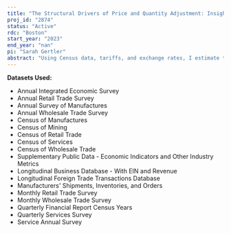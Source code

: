 ```yaml
---
title: "The Structural Drivers of Price and Quantity Adjustment: Insights from Tariff and Exchange Rate Passthrough"
proj_id: "2874"
status: "Active"
rdc: "Boston"
start_year: "2023"
end_year: "nan"
pi: "Sarah Gertler"
abstract: "Using Census data, tariffs, and exchange rates, I estimate the structural parameters governing firm pricing decisions: the markup super-elasticity and the marginal cost scale elasticity. The first parameter determines how much firms adjust markups in the face of marginal cost shocks. The second parameter is a function of returns-to-scale in production. The estimation strategy draws from a new structural model of passthrough and involves data on prices, output, marginal costs, and external shocks such as tariffs and exchange rates. Armed with the parameter estimates, I leverage the structure of my model to measure the contribution of markups versus marginal costs to cost shock passthrough, and particularly the scale channel of passthrough for both tariffs and exchange rates."
---
```


**Datasets Used:**

  - Annual Integrated Economic Survey 
  - Annual Retail Trade Survey 
  - Annual Survey of Manufactures 
  - Annual Wholesale Trade Survey 
  - Census of Manufactures 
  - Census of Mining 
  - Census of Retail Trade 
  - Census of Services 
  - Census of Wholesale Trade 
  - Supplementary Public Data - Economic Indicators and Other Industry Metrics 
  - Longitudinal Business Database - With EIN and Revenue 
  - Longitudinal Foreign Trade Transactions Database 
  - Manufacturers' Shipments, Inventories, and Orders 
  - Monthly Retail Trade Survey 
  - Monthly Wholesale Trade Survey 
  - Quarterly Financial Report Census Years 
  - Quarterly Services Survey 
  - Service Annual Survey 

